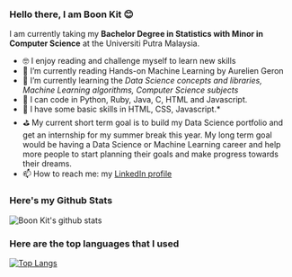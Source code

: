 ### Hello there, I am Boon Kit 😊
I am currently taking my **Bachelor Degree in Statistics with Minor in Computer Science** at the Universiti Putra Malaysia.
- 🤓 I enjoy reading and challenge myself to learn new skills
- 🔭 I’m currently reading Hands-on Machine Learning by Aurelien Geron
- 🌱 I’m currently learning the *Data Science concepts and libraries, Machine Learning algorithms, Computer Science subjects*
- 🐣 I can code in Python, Ruby, Java, C, HTML and Javascript.
- 🐣 I have some basic skills in HTML, CSS, Javascript.*
- ⛳ My current short term goal is to build my Data Science portfolio and get an internship for my summer break this year. My long term goal would be having a Data Science or Machine Learning career and help more people to start planning their goals and make progress towards their dreams.
- 📫 How to reach me: my [LinkedIn profile](https://www.linkedin.com/in/boon-kit-gan-64349b164/)


### Here's my Github Stats
![Boon Kit's github stats](https://github-readme-stats.vercel.app/api?username=Ganthology&show_icons=true)
### Here are the top languages that I used
[![Top Langs](https://github-readme-stats.vercel.app/api/top-langs/?username=Ganthology)](https://github.com/Ganthology/github-readme-stats)

<!--
**Ganthology/Ganthology** is a ✨ _special_ ✨ repository because its `README.md` (this file) appears on your GitHub profile.

Here are some ideas to get you started:

- 🔭 I’m currently working on ...
- 🌱 I’m currently learning ...
- 👯 I’m looking to collaborate on ...
- 🤔 I’m looking for help with ...
- 💬 Ask me about ...
- 📫 How to reach me: ...
- 😄 Pronouns: ...
- ⚡ Fun fact: ...
-->
